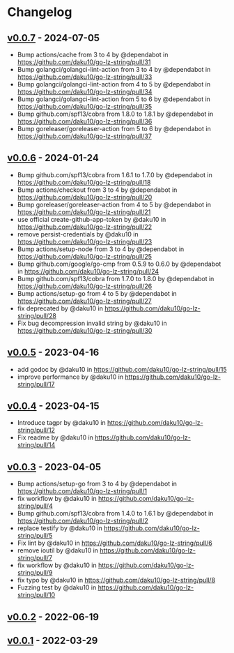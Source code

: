 # Changelog

## [v0.0.7](https://github.com/daku10/go-lz-string/compare/v0.0.6...v0.0.7) - 2024-07-05
- Bump actions/cache from 3 to 4 by @dependabot in https://github.com/daku10/go-lz-string/pull/31
- Bump golangci/golangci-lint-action from 3 to 4 by @dependabot in https://github.com/daku10/go-lz-string/pull/33
- Bump golangci/golangci-lint-action from 4 to 5 by @dependabot in https://github.com/daku10/go-lz-string/pull/34
- Bump golangci/golangci-lint-action from 5 to 6 by @dependabot in https://github.com/daku10/go-lz-string/pull/35
- Bump github.com/spf13/cobra from 1.8.0 to 1.8.1 by @dependabot in https://github.com/daku10/go-lz-string/pull/36
- Bump goreleaser/goreleaser-action from 5 to 6 by @dependabot in https://github.com/daku10/go-lz-string/pull/37

## [v0.0.6](https://github.com/daku10/go-lz-string/compare/v0.0.5...v0.0.6) - 2024-01-24
- Bump github.com/spf13/cobra from 1.6.1 to 1.7.0 by @dependabot in https://github.com/daku10/go-lz-string/pull/18
- Bump actions/checkout from 3 to 4 by @dependabot in https://github.com/daku10/go-lz-string/pull/20
- Bump goreleaser/goreleaser-action from 4 to 5 by @dependabot in https://github.com/daku10/go-lz-string/pull/21
- use official create-github-app-token by @daku10 in https://github.com/daku10/go-lz-string/pull/22
- remove persist-credentials by @daku10 in https://github.com/daku10/go-lz-string/pull/23
- Bump actions/setup-node from 3 to 4 by @dependabot in https://github.com/daku10/go-lz-string/pull/25
- Bump github.com/google/go-cmp from 0.5.9 to 0.6.0 by @dependabot in https://github.com/daku10/go-lz-string/pull/24
- Bump github.com/spf13/cobra from 1.7.0 to 1.8.0 by @dependabot in https://github.com/daku10/go-lz-string/pull/26
- Bump actions/setup-go from 4 to 5 by @dependabot in https://github.com/daku10/go-lz-string/pull/27
- fix deprecated by @daku10 in https://github.com/daku10/go-lz-string/pull/28
- Fix bug decompression invalid string by @daku10 in https://github.com/daku10/go-lz-string/pull/30

## [v0.0.5](https://github.com/daku10/go-lz-string/compare/v0.0.4...v0.0.5) - 2023-04-16
- add godoc by @daku10 in https://github.com/daku10/go-lz-string/pull/15
- improve performance by @daku10 in https://github.com/daku10/go-lz-string/pull/17

## [v0.0.4](https://github.com/daku10/go-lz-string/compare/v0.0.3...v0.0.4) - 2023-04-15
- Introduce tagpr by @daku10 in https://github.com/daku10/go-lz-string/pull/12
- Fix readme by @daku10 in https://github.com/daku10/go-lz-string/pull/14

## [v0.0.3](https://github.com/daku10/go-lz-string/compare/v0.0.2...v0.0.3) - 2023-04-05
- Bump actions/setup-go from 3 to 4 by @dependabot in https://github.com/daku10/go-lz-string/pull/1
- fix workflow by @daku10 in https://github.com/daku10/go-lz-string/pull/4
- Bump github.com/spf13/cobra from 1.4.0 to 1.6.1 by @dependabot in https://github.com/daku10/go-lz-string/pull/2
- replace testify by @daku10 in https://github.com/daku10/go-lz-string/pull/5
- Fix lint by @daku10 in https://github.com/daku10/go-lz-string/pull/6
- remove ioutil by @daku10 in https://github.com/daku10/go-lz-string/pull/7
- fix workflow by @daku10 in https://github.com/daku10/go-lz-string/pull/9
- fix typo by @daku10 in https://github.com/daku10/go-lz-string/pull/8
- Fuzzing test by @daku10 in https://github.com/daku10/go-lz-string/pull/10

## [v0.0.2](https://github.com/daku10/go-lz-string/compare/v0.0.1...v0.0.2) - 2022-06-19

## [v0.0.1](https://github.com/daku10/go-lz-string/commits/v0.0.1) - 2022-03-29
